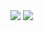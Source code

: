 <img src="https://capsule-render.vercel.app/api?type=wave&color=_FFF8DB&height=300&section=header&text=capsule%20render&fontSize=90" />

<img src="https://img.shields.io/badge/출력할 글자 -  색상 ?style=for-the-badge&logo=로고이름 &logoColor=white">

